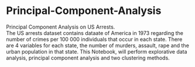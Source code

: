 # Principal-Component-Analysis
Principal Component Analysis on US Arrests.  
The US arrests dataset contains dataate of America in 1973 regarding the number of crimes per 100 000 individuals that occur in each state. There are 4 variables for each state, the number of murders, assault, rape and the urban population in that state. This Notebook, will perform explorative data analysis, principal component analysis and two clustering methods. 
